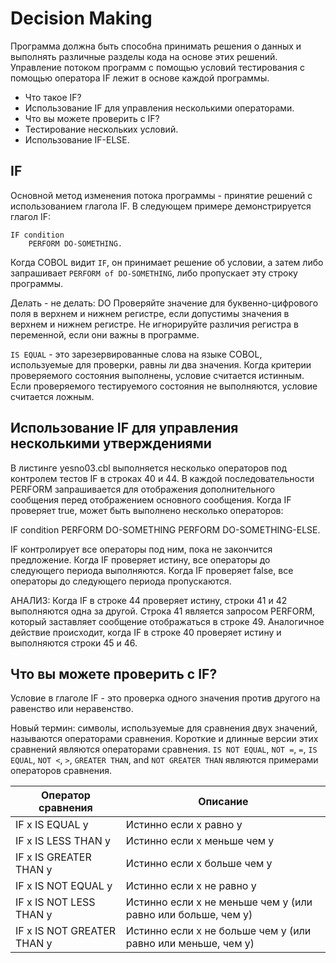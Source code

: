 # Decision Making

Программа должна быть способна принимать решения о данных и выполнять различные разделы кода на основе этих решений. Управление потоком программ с помощью условий тестирования с помощью оператора IF лежит в основе каждой программы.

* Что такое IF?
* Использование IF для управления несколькими операторами.
* Что вы можете проверить с IF?
* Тестирование нескольких условий. 
* Использование IF-ELSE. 

## IF
Основной метод изменения потока программы - принятие решений с использованием глагола IF. В следующем примере демонстрируется глагол IF:
```
IF condition
    PERFORM DO-SOMETHING.
```

Когда COBOL видит `IF`, он принимает решение об условии, а затем либо запрашивает `PERFORM of DO-SOMETHING`, либо пропускает эту строку программы.

Делать - не делать: DO Проверяйте значение для буквенно-цифрового поля в верхнем и нижнем регистре, если допустимы значения в верхнем и нижнем регистре. Не игнорируйте различия регистра в переменной, если они важны в программе.

`IS EQUAL` - это зарезервированные слова на языке COBOL, используемые для проверки, равны ли два значения.
Когда критерии проверяемого состояния выполнены, условие считается истинным. Если проверяемого тестируемого состояния не выполняются, условие считается ложным.

## Использование IF для управления несколькими утверждениями

В листинге yesno03.cbl выполняется несколько операторов под контролем тестов IF в строках 40 и 44. В каждой последовательности PERFORM запрашивается для отображения дополнительного сообщения перед отображением основного сообщения. Когда IF проверяет true, может быть выполнено несколько операторов:

IF condition
    PERFORM DO-SOMETHING
    PERFORM DO-SOMETHING-ELSE.

IF контролирует все операторы под ним, пока не закончится предложение. Когда IF проверяет истину, все операторы до следующего периода выполняются. Когда IF проверяет false, все операторы до следующего периода пропускаются.

АНАЛИЗ: Когда IF в строке 44 проверяет истину, строки 41 и 42 выполняются одна за другой. Строка 41 является запросом PERFORM, который заставляет сообщение отображаться в строке 49. Аналогичное действие происходит, когда IF в строке 40 проверяет истину и выполняются строки 45 и 46.

## Что вы можете проверить с IF?
Условие в глаголе IF - это проверка одного значения против другого на равенство или неравенство.

Новый термин: символы, используемые для сравнения двух значений, называются операторами сравнения. Короткие и длинные версии этих сравнений являются операторами сравнения. `IS NOT EQUAL`, `NOT =`, `=`, `IS EQUAL`, `NOT <`, `>`, `GREATER THAN`, and `NOT GREATER THAN` являются примерами операторов сравнения.

| Оператор сравнения              | Описание                                                     |
| ------------------------------- | ------------------------------------------------------------ |
| IF x IS EQUAL y                 | Истинно если x равно y                                       |
| IF x IS LESS THAN y             | Истинно если x меньше чем y                                  |
| IF x IS GREATER THAN y          | Истинно если x больше чем y                                  |
| IF x IS NOT EQUAL y             | Истинно если x не равно y                                    |
| IF x IS NOT LESS THAN y         | Истинно если x не меньше чем y (или равно или больше, чем y) |
| IF x IS NOT GREATER THAN y      | Истинно если x не больше чем y (или равно или меньше, чем y) |

